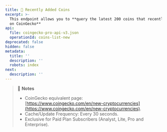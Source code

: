 ```yaml
---
title: 💼 Recently Added Coins
excerpt: >-
  This endpoint allows you to **query the latest 200 coins that recently listed
  on CoinGecko**
api:
  file: coingecko-pro-api-v3.json
  operationId: coins-list-new
deprecated: false
hidden: false
metadata:
  title: ''
  description: ''
  robots: index
next:
  description: ''
---
```

> 📘 **Notes**
>
> * CoinGecko equivalent page: [https://www.coingecko.com/en/new-cryptocurrencies](https://www.coingecko.com/en/new-cryptocurrencies).
> * Cache/Update Frequency: Every 30 seconds.
> * Exclusive for Paid Plan Subscribers (Analyst, Lite, Pro and Enterprise).

